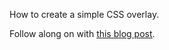 How to create a simple CSS overlay. 

Follow along on with <a href="http://www.korenlc.com/css-overlay-how-to-create-a-simple-css-overlay/" target="_blank">this blog post</a>.
